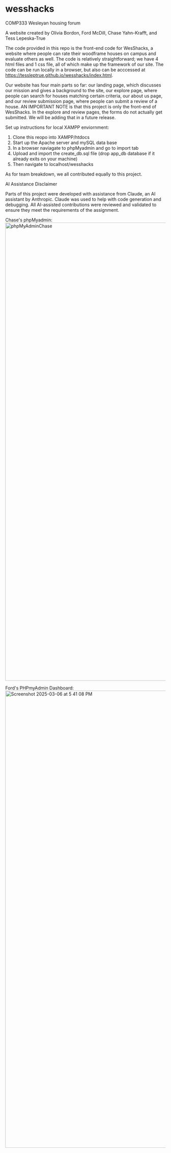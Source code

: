 # wesshacks
COMP333 Wesleyan housing forum

A website created by Olivia Bordon, Ford McDill, Chase Yahn-Krafft, and Tess Lepeska-True

The code provided in this repo is the front-end code for WesShacks, a website where people can rate their woodframe houses on campus and evaluate others as well. The code is relatively straightforward; we have 4 html files and 1 css file, all of which make up the framework of our site. The code can be run locally in a browser, but also can be acccessed at https://tessleptrue.github.io/wesshacks/index.html.

Our website has four main parts so far: our landing page, which discusses our mission and gives a background to the site, our explore page, where people can search for houses matching certain criteria, our about us page, and our review submission page, where people can submit a review of a house. AN IMPORTANT NOTE is that this project is only the front-end of WesShacks. In the explore and review pages, the forms do not actually get submitted. We will be adding that in a future release.

Set up instructions for local XAMPP enviornment:
1. Clone this reopo into XAMPP/htdocs
2. Start up the Apache server and mySQL data base
3. In a browser naviagate to phpMyadmin and go to import tab
4. Upload and import the create_db.sql file (drop app_db database if it already exits on your machine)
5. Then navigate to localhost/wesshacks 



As for team breakdown, we all contributed equally to this project.


AI Assistance Disclaimer

Parts of this project were developed with assistance from Claude, an AI assistant by Anthropic. Claude was used to help with code generation and debugging. All AI-assisted contributions were reviewed and validated to ensure they meet the requirements of the assignment.


Chase's phpMyadmin:
<img width="1440" alt="phpMyAdminChase" src="https://github.com/user-attachments/assets/d39761cf-6501-4363-a024-acf204af7edd" />

Ford's PHPmyAdmin Dashboard:
<img width="1437" alt="Screenshot 2025-03-06 at 5 41 08 PM" src="https://github.com/user-attachments/assets/71685ce4-a5cd-4d9f-a05f-c861a1521dbe" />




